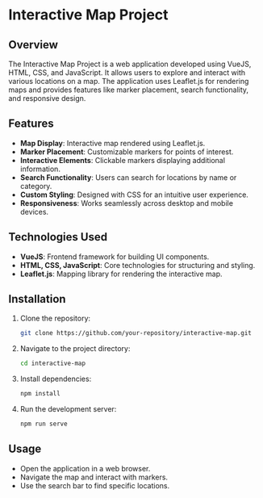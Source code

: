 # Interactive Map Project

## Overview
The Interactive Map Project is a web application developed using VueJS, HTML, CSS, and JavaScript. It allows users to explore and interact with various locations on a map. The application uses Leaflet.js for rendering maps and provides features like marker placement, search functionality, and responsive design.

## Features
- **Map Display**: Interactive map rendered using Leaflet.js.
- **Marker Placement**: Customizable markers for points of interest.
- **Interactive Elements**: Clickable markers displaying additional information.
- **Search Functionality**: Users can search for locations by name or category.
- **Custom Styling**: Designed with CSS for an intuitive user experience.
- **Responsiveness**: Works seamlessly across desktop and mobile devices.

## Technologies Used
- **VueJS**: Frontend framework for building UI components.
- **HTML, CSS, JavaScript**: Core technologies for structuring and styling.
- **Leaflet.js**: Mapping library for rendering the interactive map.

## Installation
1. Clone the repository:
   ```sh
   git clone https://github.com/your-repository/interactive-map.git
   ```
2. Navigate to the project directory:
   ```sh
   cd interactive-map
   ```
3. Install dependencies:
   ```sh
   npm install
   ```
4. Run the development server:
   ```sh
   npm run serve
   ```

## Usage
- Open the application in a web browser.
- Navigate the map and interact with markers.
- Use the search bar to find specific locations.


